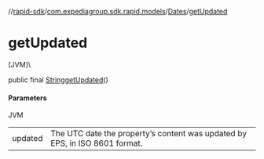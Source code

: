 //[rapid-sdk](../../../index.md)/[com.expediagroup.sdk.rapid.models](../index.md)/[Dates](index.md)/[getUpdated](get-updated.md)

# getUpdated

[JVM]\

public final [String](https://docs.oracle.com/javase/8/docs/api/java/lang/String.html)[getUpdated](get-updated.md)()

#### Parameters

JVM

| | |
|---|---|
| updated | The UTC date the property’s content was updated by EPS, in ISO 8601 format. |

